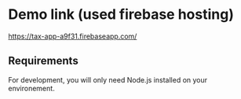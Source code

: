 # Demo link (used firebase hosting)

https://tax-app-a9f31.firebaseapp.com/

## Requirements

For development, you will only need Node.js installed on your environement.
